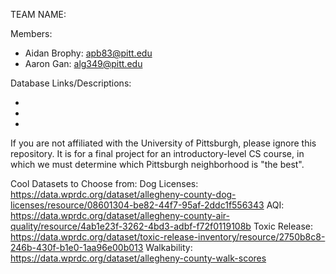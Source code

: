 TEAM NAME: 

Members:
* Aidan Brophy: apb83@pitt.edu
* Aaron Gan: alg349@pitt.edu

Database Links/Descriptions:

* 

* 

* 

If you are not affiliated with the University of Pittsburgh, please ignore this repository.
It is for a final project for an introductory-level CS course, in which we must determine which Pittsburgh neighborhood is "the best".


Cool Datasets to Choose from:
Dog Licenses: https://data.wprdc.org/dataset/allegheny-county-dog-licenses/resource/08601304-be82-44f7-95af-2ddc1f556343
AQI: https://data.wprdc.org/dataset/allegheny-county-air-quality/resource/4ab1e23f-3262-4bd3-adbf-f72f0119108b
Toxic Release: https://data.wprdc.org/dataset/toxic-release-inventory/resource/2750b8c8-246b-430f-b1e0-1aa96e00b013
Walkability: https://data.wprdc.org/dataset/allegheny-county-walk-scores
